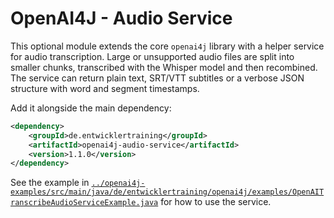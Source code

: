 # OpenAI4J - Audio Service

This optional module extends the core `openai4j` library with a helper
service for audio transcription. Large or unsupported audio files are
split into smaller chunks, transcribed with the Whisper model and then
recombined. The service can return plain text, SRT/VTT subtitles or a
verbose JSON structure with word and segment timestamps.

Add it alongside the main dependency:

```xml
<dependency>
    <groupId>de.entwicklertraining</groupId>
    <artifactId>openai4j-audio-service</artifactId>
    <version>1.1.0</version>
</dependency>
```

See the example in
[`../openai4j-examples/src/main/java/de/entwicklertraining/openai4j/examples/OpenAITranscribeAudioServiceExample.java`](../openai4j-examples/src/main/java/de/entwicklertraining/openai4j/examples/OpenAITranscribeAudioServiceExample.java)
for how to use the service.
